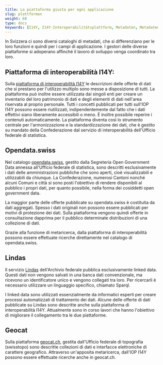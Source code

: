 ```yaml
---
title: La piattaforma giusta per ogni applicazione
slug: plattformen
weight: 60
type: docs
keywords: [I14Y, I14Y-Interoperabilitätsplattform, Metadaten, Metadaten-Katalog, Lindas, Opendata, Opendata.swiss, Geocat]
---
```


In Svizzera ci sono diversi cataloghi di metadati, che si differenziano per le loro funzioni e quindi per i campi di applicazione. I gestori delle diverse piattaforme si adoperano affinché il lavoro di sviluppo venga coordinato tra loro.

## Piattaforma di interoperabilità I14Y:
Sulla [piattaforma di interoperabilità I14Y](https://i14y.admin.ch) le descrizioni delle offerte di dati che si prestano per l'utilizzo multiplo sono messe a disposizione di tutti. La piattaforma può inoltre essere utilizzata dai singoli enti per creare un inventario del loro patrimonio di dati e degli elementi di dati nell'area riservata al proprio personale. Tutti i concetti pubblicati per tutti sull'IOP I14Y possono essere riutilizzati, indipendentemente dal fatto che i dati effettivi siano liberamente accessibili o meno. È inoltre possibile reperire i contenuti automaticamente. La piattaforma diventa così lo strumento centrale per l'armonizzazione e la standardizzazione dei dati, che è gestito su mandato della Confederazione dal servizio di interoperabilità dell'Ufficio federale di statistica. 

## Opendata.swiss
Nel catalogo [opendata.swiss](https://opendata.swiss), gestito dalla Segreteria Open Government Data annessa all'Ufficio federale di statistica, sono descritti esclusivamente i dati delle amministrazioni pubbliche che sono aperti, cioè visualizzabili e utilizzabili da chiunque. La Confederazione, numerosi Cantoni nonché alcuni Comuni e città si sono posti l'obiettivo di rendere disponibili al pubblico i propri dati, per quanto possibile, nella forma dei cosiddetti open government data. 

La maggior parte delle offerte pubblicate su opendata.swiss è costituita da dati aggregati. Spesso i dati originali non possono essere pubblicati per motivi di protezione dei dati. Sulla piattaforma vengono quindi offerte in consultazione dapprima per il pubblico determinate distribuzioni di una collezione di dati.  

Grazie alla funzione di metaricerca, dalla piattaforma di interoperabilità possono essere effettuate ricerche direttamente nel catalogo di opendata.swiss.

## Lindas
Il servizio [Lindas](https://lindas.admin.ch) dell'Archivio federale pubblica esclusivamente linked data. Questi dati non vengono salvati in una banca dati convenzionale, ma ricevono un identificatore unico e vengono collegati tra loro. Per ricercarli è necessario utilizzare un linguaggio specifico, chiamato Sparql. 

I linked data sono utilizzati essenzialmente da informatici esperti per creare processi automatizzati di trattamento dei dati. Alcune delle offerte di dati pubblicate su Lindas sono descritte anche sulla piattaforma di interoperabilità I14Y. Attualmente sono in corso lavori che hanno l'obiettivo di migliorare il collegamento tra le due piattaforme. 

## Geocat
Sulla piattaforma [geocat.ch](https://geocat.ch), gestita dall'Ufficio federale di topografia (swisstopo) sono descritte collezioni di dati e interfacce elettroniche di carattere geografico. Attraverso un'apposita metaricerca, dall'IOP I14Y possono essere effettuate ricerche anche in geocat.ch. 
